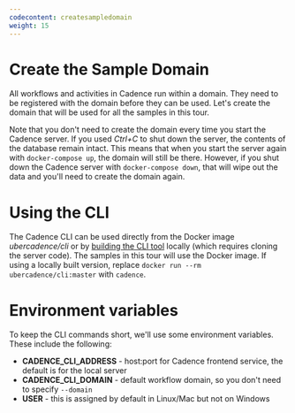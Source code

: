 ```yaml
---
codecontent: createsampledomain
weight: 15
---
```


# Create the Sample Domain

All workflows and activities in Cadence run within a domain. They need to be registered with the domain before 
they can be used. Let's create the domain that will be used for all the samples in this tour.

Note that you don't need to create the domain every time you start the Cadence server. If you used *Ctrl+C* to 
shut down the server, the contents of the database remain intact. This means that when you start the server 
again with `docker-compose up`, the domain will still be there. However, if you shut down the Cadence server 
with `docker-compose down`, that will wipe out the data and you'll need to create the domain again.

# Using the CLI

The Cadence CLI can be used directly from the Docker image *ubercadence/cli* or by 
[building the CLI tool](https://github.com/uber/cadence/tree/master/tools/cli#how) locally (which requires 
cloning the server code). The samples in this tour will use the Docker image. If using a locally built 
version, replace `docker run --rm ubercadence/cli:master` with `cadence`.

# Environment variables

To keep the CLI commands short, we'll use some environment variables. These include the following:

- **CADENCE_CLI_ADDRESS** - host:port for Cadence frontend service, the default is for the local server
- **CADENCE_CLI_DOMAIN** - default workflow domain, so you don't need to specify `--domain`
- **USER** - this is assigned by default in Linux/Mac but not on Windows
 